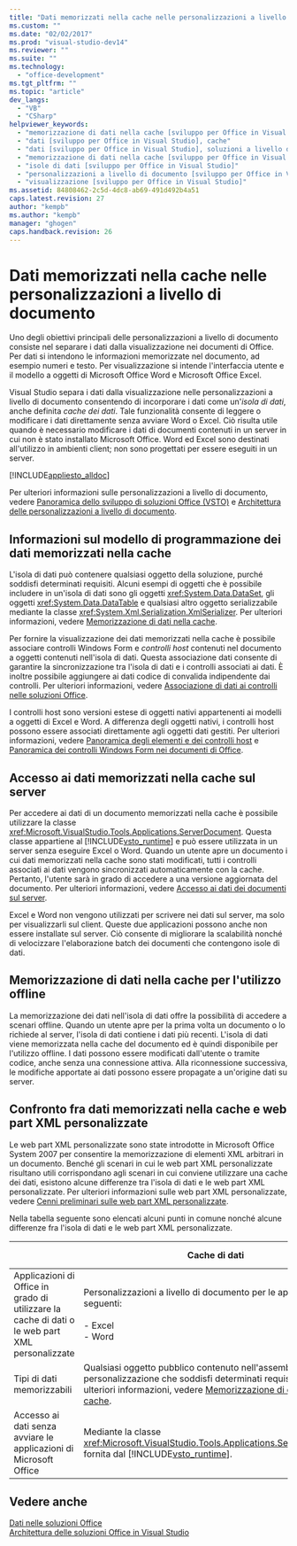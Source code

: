```yaml
---
title: "Dati memorizzati nella cache nelle personalizzazioni a livello di documento"
ms.custom: ""
ms.date: "02/02/2017"
ms.prod: "visual-studio-dev14"
ms.reviewer: ""
ms.suite: ""
ms.technology: 
  - "office-development"
ms.tgt_pltfrm: ""
ms.topic: "article"
dev_langs: 
  - "VB"
  - "CSharp"
helpviewer_keywords: 
  - "memorizzazione di dati nella cache [sviluppo per Office in Visual Studio], informazioni sulla memorizzazione di dati nella cache"
  - "dati [sviluppo per Office in Visual Studio], cache"
  - "dati [sviluppo per Office in Visual Studio], soluzioni a livello di documento"
  - "memorizzazione di dati nella cache [sviluppo per Office in Visual Studio], informazioni sulla memorizzazione di dati nella cache"
  - "isole di dati [sviluppo per Office in Visual Studio]"
  - "personalizzazioni a livello di documento [sviluppo per Office in Visual Studio], modello dati"
  - "visualizzazione [sviluppo per Office in Visual Studio]"
ms.assetid: 84808462-2c5d-4dc8-ab69-491d492b4a51
caps.latest.revision: 27
author: "kempb"
ms.author: "kempb"
manager: "ghogen"
caps.handback.revision: 26
---
```

# Dati memorizzati nella cache nelle personalizzazioni a livello di documento
  Uno degli obiettivi principali delle personalizzazioni a livello di documento consiste nel separare i dati dalla visualizzazione nei documenti di Office.  Per dati si intendono le informazioni memorizzate nel documento, ad esempio numeri e testo.  Per visualizzazione si intende l'interfaccia utente e il modello a oggetti di Microsoft Office Word e Microsoft Office Excel.  
  
 Visual Studio separa i dati dalla visualizzazione nelle personalizzazioni a livello di documento consentendo di incorporare i dati come un'*isola di dati*, anche definita *cache dei dati*.  Tale funzionalità consente di leggere o modificare i dati direttamente senza avviare Word o Excel.  Ciò risulta utile quando è necessario modificare i dati di documenti contenuti in un server in cui non è stato installato Microsoft Office.  Word ed Excel sono destinati all'utilizzo in ambienti client; non sono progettati per essere eseguiti in un server.  
  
 [!INCLUDE[appliesto_alldoc](../vsto/includes/appliesto-alldoc-md.md)]  
  
 Per ulteriori informazioni sulle personalizzazioni a livello di documento, vedere [Panoramica dello sviluppo di soluzioni Office &#40;VSTO&#41;](../vsto/office-solutions-development-overview-vsto.md) e [Architettura delle personalizzazioni a livello di documento](../vsto/architecture-of-document-level-customizations.md).  
  
## Informazioni sul modello di programmazione dei dati memorizzati nella cache  
 L'isola di dati può contenere qualsiasi oggetto della soluzione, purché soddisfi determinati requisiti.  Alcuni esempi di oggetti che è possibile includere in un'isola di dati sono gli oggetti <xref:System.Data.DataSet>, gli oggetti <xref:System.Data.DataTable> e qualsiasi altro oggetto serializzabile mediante la classe <xref:System.Xml.Serialization.XmlSerializer>.  Per ulteriori informazioni, vedere [Memorizzazione di dati nella cache](../vsto/caching-data.md).  
  
 Per fornire la visualizzazione dei dati memorizzati nella cache è possibile associare controlli Windows Form e *controlli host* contenuti nel documento a oggetti contenuti nell'isola di dati.  Questa associazione dati consente di garantire la sincronizzazione tra l'isola di dati e i controlli associati ai dati.  È inoltre possibile aggiungere ai dati codice di convalida indipendente dai controlli.  Per ulteriori informazioni, vedere [Associazione di dati ai controlli nelle soluzioni Office](../vsto/binding-data-to-controls-in-office-solutions.md).  
  
 I controlli host sono versioni estese di oggetti nativi appartenenti ai modelli a oggetti di Excel e Word.  A differenza degli oggetti nativi, i controlli host possono essere associati direttamente agli oggetti dati gestiti.  Per ulteriori informazioni, vedere [Panoramica degli elementi e dei controlli host](../vsto/host-items-and-host-controls-overview.md) e [Panoramica dei controlli Windows Form nei documenti di Office](../vsto/windows-forms-controls-on-office-documents-overview.md).  
  
## Accesso ai dati memorizzati nella cache sul server  
 Per accedere ai dati di un documento memorizzati nella cache è possibile utilizzare la classe <xref:Microsoft.VisualStudio.Tools.Applications.ServerDocument>.  Questa classe appartiene al [!INCLUDE[vsto_runtime](../vsto/includes/vsto-runtime-md.md)] e può essere utilizzata in un server senza eseguire Excel o Word.  Quando un utente apre un documento i cui dati memorizzati nella cache sono stati modificati, tutti i controlli associati ai dati vengono sincronizzati automaticamente con la cache. Pertanto, l'utente sarà in grado di accedere a una versione aggiornata del documento.  Per ulteriori informazioni, vedere [Accesso ai dati dei documenti sul server](../vsto/accessing-data-in-documents-on-the-server.md).  
  
 Excel e Word non vengono utilizzati per scrivere nei dati sul server, ma solo per visualizzarli sul client.  Queste due applicazioni possono anche non essere installate sul server.  Ciò consente di migliorare la scalabilità nonché di velocizzare l'elaborazione batch dei documenti che contengono isole di dati.  
  
## Memorizzazione di dati nella cache per l'utilizzo offline  
 La memorizzazione dei dati nell'isola di dati offre la possibilità di accedere a scenari offline.  Quando un utente apre per la prima volta un documento o lo richiede al server, l'isola di dati contiene i dati più recenti.  L'isola di dati viene memorizzata nella cache del documento ed è quindi disponibile per l'utilizzo offline.  I dati possono essere modificati dall'utente o tramite codice, anche senza una connessione attiva.  Alla riconnessione successiva, le modifiche apportate ai dati possono essere propagate a un'origine dati su server.  
  
## Confronto fra dati memorizzati nella cache e web part XML personalizzate  
 Le web part XML personalizzate sono state introdotte in Microsoft Office System 2007 per consentire la memorizzazione di elementi XML arbitrari in un documento.  Benché gli scenari in cui le web part XML personalizzate risultano utili corrispondano agli scenari in cui conviene utilizzare una cache dei dati, esistono alcune differenze tra l'isola di dati e le web part XML personalizzate.  Per ulteriori informazioni sulle web part XML personalizzate, vedere [Cenni preliminari sulle web part XML personalizzate](../vsto/custom-xml-parts-overview.md).  
  
 Nella tabella seguente sono elencati alcuni punti in comune nonché alcune differenze fra l'isola di dati e le web part XML personalizzate.  
  
||Cache di dati|Web part XML personalizzate|  
|-|-------------------|---------------------------------|  
|Applicazioni di Office in grado di utilizzare la cache di dati o le web part XML personalizzate|Personalizzazioni a livello di documento per le applicazioni seguenti:<br /><br /> -   Excel<br />-   Word|Soluzioni a livello di documento e soluzioni a livello di applicazione per le applicazioni seguenti:<br /><br /> -   Excel<br />-   PowerPoint<br />-   Word|  
|Tipi di dati memorizzabili|Qualsiasi oggetto pubblico contenuto nell'assembly di personalizzazione che soddisfi determinati requisiti.  Per ulteriori informazioni, vedere [Memorizzazione di dati nella cache](../vsto/caching-data.md).|Qualsiasi tipo di dati XML.|  
|Accesso ai dati senza avviare le applicazioni di Microsoft Office|Mediante la classe <xref:Microsoft.VisualStudio.Tools.Applications.ServerDocument> fornita dal [!INCLUDE[vsto_runtime](../vsto/includes/vsto-runtime-md.md)].|Mediante le classi nello spazio dei nomi <xref:System.IO.Packaging> o tramite l'SDK del formato Open XML.|  
  
## Vedere anche  
 [Dati nelle soluzioni Office](../vsto/data-in-office-solutions.md)   
 [Architettura delle soluzioni Office in Visual Studio](../vsto/architecture-of-office-solutions-in-visual-studio.md)  
  
  